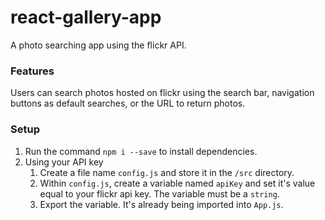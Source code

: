 # react-gallery-app

A photo searching app using the flickr API.

### Features
Users can search photos hosted on flickr using the search bar, navigation buttons as default searches, or the URL to return photos. 

### Setup
1. Run the command `npm i --save` to install dependencies.
2. Using your API key
    1. Create a file name `config.js` and store it in the `/src` directory. 
    2. Within `config.js`, create a variable named `apiKey` and set it's value equal to your flickr api key. The variable must be a `string`.
    3. Export the variable. It's already being imported into `App.js`.
